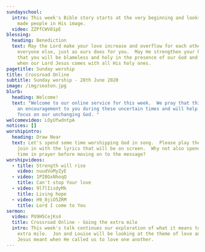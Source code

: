 ```yaml
---
sundayschool:
  intro: This week's Bible story starts at the very beginning and looks at how God
    made people in His image.
  video: ZZPfCWV81pE
blessing:
  heading: Benediction
  text: May the Lord make your love increase and overflow for each other and for
    everyone else, just as ours does for you.  May He strengthen your hearts so
    that you will be blameless and holy in the presence of our God and Father
    when our Lord Jesus comes with all His holy ones.
pagetitle: Sunday worship
title: Crossroad Online
subtitle: Sunday worship - 28th June 2020
image: /img/seaton.jpg
blurb:
  heading: Welcome!
  text: "Welcome to our online service for this week.  We pray that this will be
    an encouragement to you during these uncertain times and will help you to
    focus on our unchanging God. "
welcomevideo: LOyUfwdntpA
notices: []
worshipintro:
  heading: Draw Near
  text: Let's spend some time worshipping God in song.  Please play the videos and
    join in with the lyrics that will be on screen.  Why not also spend some
    time in prayer before moving on to the message?
worshipvideos:
  - title: Strength will rise
    video: nuudVoMyZyE
  - video: 1PIBGxNhoqQ
    title: Can't stop Your love
  - video: 9l7lIisdyMk
    title: Living hope
  - video: H9_0jiO5ZRM
    title: Lord I come to You
sermon:
  video: PU9H5CejKs4
  title: Crossroad Online - Going the extra mile
  intro: This week's talk continues our exploration of what it means to go the
    extra mile.  Jon and Louise will be looking at the theme of love and what
    Jesus meant when He called us to love one another.
---
```

